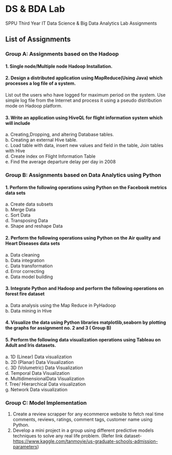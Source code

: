 # DS & BDA Lab
SPPU Third Year IT Data Science & Big Data Analytics Lab Assignments

## List of Assignments 
### Group A: Assignments based on the Hadoop <br>
#### 1. Single node/Multiple node Hadoop Installation.<br>
#### 2. Design a distributed application using MapReduce(Using Java) which processes a log file of a system.
List out the users who have logged for maximum period on the system. Use simple log file from the
Internet and process it using a pseudo distribution mode on Hadoop platform. <br>
#### 3. Write an application using HiveQL for flight information system which will include <br>
a. Creating,Dropping, and altering Database tables.<br>
b. Creating an external Hive table.<br>
c. Load table with data, insert new values and field in the table, Join tables with Hive<br>
d. Create index on Flight Information Table<br>
e. Find the average departure delay per day in 2008<br>
### Group B: Assignments based on Data Analytics using Python<br>
#### 1. Perform the following operations using Python on the Facebook metrics data sets<br>
a. Create data subsets<br>
b. Merge Data<br>
c. Sort Data<br>
d. Transposing Data<br>
e. Shape and reshape Data<br>
#### 2. Perform the following operations using Python on the Air quality and Heart Diseases data sets <br>
a. Data cleaning<br>
b. Data integration<br>
c. Data transformation<br>
d. Error correcting<br>
e. Data model building<br>
#### 3. Integrate Python and Hadoop and perform the following operations on forest fire dataset<br>
a. Data analysis using the Map Reduce in PyHadoop<br>
b. Data mining in Hive<br>
#### 4. Visualize the data using Python libraries matplotlib,seaborn by plotting the graphs for assignment no. 2 and 3 ( Group B) <br>
#### 5. Perform the following data visualization operations using Tableau on Adult and Iris datasets. <br>
a. 1D (Linear) Data visualization<br>
b. 2D (Planar) Data Visualization<br>
c. 3D (Volumetric) Data Visualization<br>
d. Temporal Data Visualization<br>
e. MultidimensionalData Visualization<br>
f. Tree/ Hierarchical Data visualization<br>
g. Network Data visualization<br>
### Group C: Model Implementation <br>
1. Create a review scrapper for any ecommerce website to fetch real time comments, reviews,
ratings, comment tags, customer name using Python.<br>
2. Develop a mini project in a group using different predictive models techniques to solve any real life
problem. (Refer link dataset- https://www.kaggle.com/tanmoyie/us-graduate-schools-admission-parameters)
